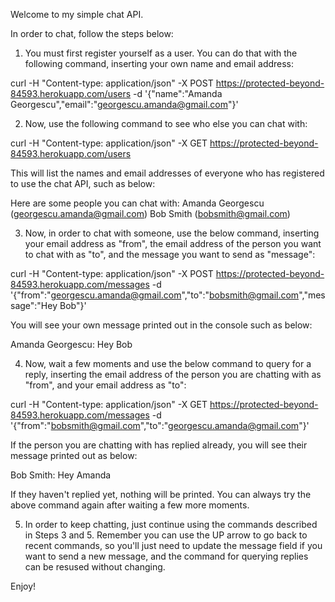 Welcome to my simple chat API.

In order to chat, follow the steps below:

1. You must first register yourself as a user. You can do that with the following command, inserting your own name and email address:

curl -H "Content-type: application/json" -X POST https://protected-beyond-84593.herokuapp.com/users -d '{"name":"Amanda Georgescu","email":"georgescu.amanda@gmail.com"}'


2. Now, use the following command to see who else you can chat with:

curl -H "Content-type: application/json" -X GET https://protected-beyond-84593.herokuapp.com/users

This will list the names and email addresses of everyone who has registered to use the chat API, such as below:

Here are some people you can chat with:
Amanda Georgescu (georgescu.amanda@gmail.com)
Bob Smith (bobsmith@gmail.com)


3. Now, in order to chat with someone, use the below command, inserting your email address as "from", the email address of the person you want to chat with as "to", and the message you want to send as "message":

curl -H "Content-type: application/json" -X POST https://protected-beyond-84593.herokuapp.com/messages -d '{"from":"georgescu.amanda@gmail.com","to":"bobsmith@gmail.com","message":"Hey Bob"}'

You will see your own message printed out in the console such as below:

Amanda Georgescu: Hey Bob


4. Now, wait a few moments and use the below command to query for a reply, inserting the email address of the person you are chatting with as "from", and your email address as "to":

curl -H "Content-type: application/json" -X GET https://protected-beyond-84593.herokuapp.com/messages -d '{"from":"bobsmith@gmail.com","to":"georgescu.amanda@gmail.com"}'

If the person you are chatting with has replied already, you will see their message printed out as below:

Bob Smith: Hey Amanda

If they haven't replied yet, nothing will be printed.  You can always try the above command again after waiting a few more moments.  

5.  In order to keep chatting, just continue using the commands described in Steps 3 and 5.  Remember you can use the UP arrow to go back to recent commands, so you'll just need to update the message field if you want to send a new message, and the command for querying replies can be resused without changing.  

Enjoy!





 
